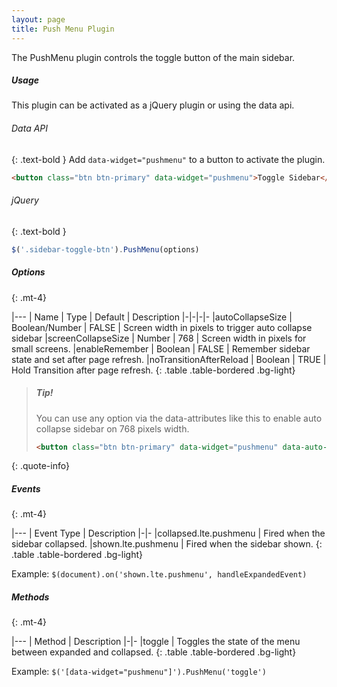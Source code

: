 ```yaml
---
layout: page
title: Push Menu Plugin
---
```


The PushMenu plugin controls the toggle button of the main sidebar. 

##### Usage
This plugin can be activated as a jQuery plugin or using the data api. 

###### Data API
{: .text-bold }
Add `data-widget="pushmenu"` to a button to activate the plugin. 
```html
<button class="btn btn-primary" data-widget="pushmenu">Toggle Sidebar</button>
```

###### jQuery
{: .text-bold }
```js
$('.sidebar-toggle-btn').PushMenu(options)
```

##### Options
{: .mt-4}

|---
| Name | Type | Default | Description
|-|-|-|-
|autoCollapseSize | Boolean/Number | FALSE | Screen width in pixels to trigger auto collapse sidebar
|screenCollapseSize | Number | 768 | Screen width in pixels for small screens.
|enableRemember | Boolean | FALSE | Remember sidebar state and set after page refresh.
|noTransitionAfterReload | Boolean | TRUE | Hold Transition after page refresh.
{: .table .table-bordered .bg-light}

> ##### Tip!
> You can use any option via the data-attributes like this to enable auto collapse sidebar on 768 pixels width.
> ```html
> <button class="btn btn-primary" data-widget="pushmenu" data-auto-collapse-size="768">Toggle Sidebar</button>
> ```
{: .quote-info}


##### Events
{: .mt-4}

|---
| Event Type | Description
|-|-
|collapsed.lte.pushmenu | Fired when the sidebar collapsed.
|shown.lte.pushmenu | Fired when the sidebar shown.
{: .table .table-bordered .bg-light}

Example: `$(document).on('shown.lte.pushmenu', handleExpandedEvent)`


##### Methods
{: .mt-4}

|---
| Method | Description
|-|-
|toggle | Toggles the state of the menu between expanded and collapsed.
{: .table .table-bordered .bg-light}

Example: `$('[data-widget="pushmenu"]').PushMenu('toggle')`

